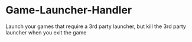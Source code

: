 # Game-Launcher-Handler
Launch your games that require a 3rd party launcher, but kill the 3rd party launcher when you exit the game
